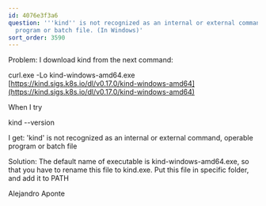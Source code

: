```yaml
---
id: 4076e3f3a6
question: '''kind'' is not recognized as an internal or external command, operable
  program or batch file. (In Windows)'
sort_order: 3590
---
```


Problem: I download kind from the next command:

curl.exe -Lo kind-windows-amd64.exe [https://kind.sigs.k8s.io/dl/v0.17.0/kind-windows-amd64](https://kind.sigs.k8s.io/dl/v0.17.0/kind-windows-amd64)

When I try

kind --version

I get: 'kind' is not recognized as an internal or external command, operable program or batch file

Solution: The default name of executable is kind-windows-amd64.exe, so that you have to rename this file to  kind.exe. Put this file in specific folder, and add it to PATH

Alejandro Aponte


